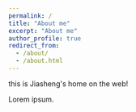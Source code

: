 ```yaml
---
permalink: /
title: "About me"
excerpt: "About me"
author_profile: true
redirect_from: 
  - /about/
  - /about.html
---
```


this is Jiasheng's home on the web!

Lorem ipsum.


